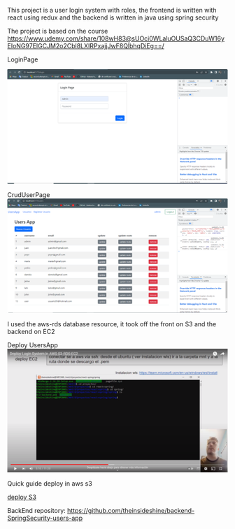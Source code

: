 This project is a user login system with roles, the frontend is written with react using redux and the backend is written in java using spring security

The project is based on the course
https://www.udemy.com/share/108wH83@sUOci0WLaluOUSaQ3CDuW16yEIoNG97ElGCJM2o2Cbl8LXIRPxajjJwF8QlbhqDiEg==/


LoginPage

![](images/login-page.png)


CrudUserPage
![](images/crud-user.png)



I used the aws-rds database resource, it took off the front on S3 and the backend on EC2

Deploy UsersApp
[![Deploy UsersApp](images/video-deploy.png)](https://www.youtube.com/watch?v=xNm_gpNkJ2o)


Quick guide deploy in aws s3

[deploy S3](doc/deploy-react.pdf)


BackEnd repository: https://github.com/theinsideshine/backend-SpringSecurity-users-app 

